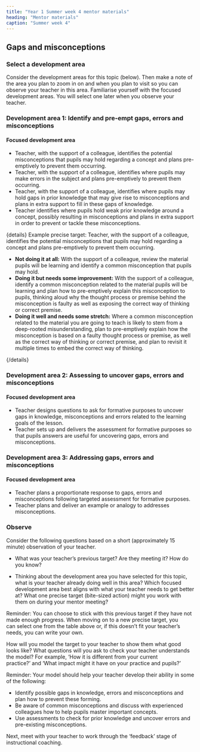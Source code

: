 ```yaml
---
title: "Year 1 Summer week 4 mentor materials"
heading: "Mentor materials"
caption: "Summer week 4"
---
```



## Gaps and misconceptions

### Select a development area

Consider the development areas for this topic (below). Then make a note of the area you plan to zoom in on and when you plan to visit so you can observe your teacher in this area. Familiarise yourself with the focused development areas. You will select one later when you observe your teacher.

### Development area 1: Identify and pre-empt gaps, errors and misconceptions

#### Focused development area 

- Teacher, with the support of a colleague, identifies the potential misconceptions that pupils may hold regarding a concept and plans pre-emptively to prevent them occurring.
- Teacher, with the support of a colleague, identifies where pupils may make errors in the subject and plans pre-emptively to prevent them occurring. 
- Teacher, with the support of a colleague, identifies where pupils may hold gaps in prior knowledge that may give rise to misconceptions and plans in extra support to fill in these gaps of knowledge. 
- Teacher identifies where pupils hold weak prior knowledge around a concept, possibly resulting in misconceptions and plans in extra support in order to prevent or tackle these misconceptions.

{details}
Example precise target: Teacher, with the support of a colleague, identifies the potential misconceptions that pupils may hold regarding a concept and plans pre-emptively to prevent them occurring.


- **Not doing it at all:** With the support of a colleague, review the material pupils will be learning and identify a common misconception that pupils may hold.
- **Doing it but needs some improvement:** With the support of a colleague, identify a common misconception related to the material pupils will be learning and plan how to pre-emptively explain this misconception to pupils, thinking aloud why the thought process or premise behind the misconception is faulty as well as exposing the correct way of thinking or correct premise.
- **Doing it well and needs some stretch:** Where a common misconception related to the material you are going to teach is likely to stem from a deep-rooted misunderstanding, plan to pre-emptively explain how the misconception is based on a faulty thought process or premise, as well as the correct way of thinking or correct premise, and plan to revisit it multiple times to embed the correct way of thinking.

{/details}

### Development area 2: Assessing to uncover gaps, errors and misconceptions

#### Focused development area 

- Teacher designs questions to ask for formative purposes to uncover gaps in knowledge, misconceptions and errors related to the learning goals of the lesson. 
- Teacher sets up and delivers the assessment for formative purposes so that pupils answers are useful for uncovering gaps, errors and misconceptions.                                                                                                                                                                                                                                                                                                                                                                                                                                            

### Development area 3: Addressing gaps, errors and misconceptions

#### Focused development area 

- Teacher plans a proportionate response to gaps, errors and misconceptions following targeted assessment for formative purposes. 
- Teacher plans and deliver an example or analogy to addresses misconceptions.                                                                                                                                                                                                                                                                                                                                                                                                                                                                                                                                                 

### Observe

Consider the following questions based on a short (approximately 15 minute) observation of your teacher.

- What was your teacher’s previous target? Are they meeting it? How do you know?

- Thinking about the development area you have selected for this topic, what is your teacher already doing well in this area? Which focused development area best aligns with what your teacher needs to get better at? What one precise target (bite-sized action) might you work with them on during your mentor meeting?

Reminder: You can choose to stick with this previous target if they have not made enough progress. When moving on to a new precise target, you can select one from the table above or, if this doesn’t fit your teacher’s needs, you can write your own.

How will you model the target to your teacher to show them what good looks like? What questions will you ask to check your teacher understands the model? For example, ‘How it is different from your current practice?’ and ‘What impact might it have on your practice and pupils?’

Reminder: Your model should help your teacher develop their ability in some of the following:

- Identify possible gaps in knowledge, errors and misconceptions and plan how to prevent these forming.
- Be aware of common misconceptions and discuss with experienced colleagues how to help pupils master important concepts.
- Use assessments to check for prior knowledge and uncover errors and pre-existing misconceptions.

Next, meet with your teacher to work through the ‘feedback’ stage of instructional coaching. 

